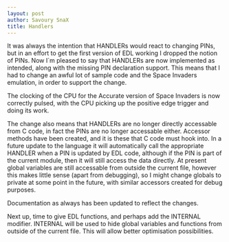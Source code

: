 ```yaml
---
layout: post
author: Savoury SnaX
title: Handlers
---
```


 It was always the intention that HANDLERs would react to changing PINs, but in an effort to get the first version of EDL working I dropped the notion of PINs. Now I`m pleased to say that HANDLERs are now implemented as intended, along with the missing PIN declaration support. This means that I had to change an awful lot of sample code and the Space Invaders emulation, in order to support the change.

 The clocking of the CPU for the Accurate version of Space Invaders is now correctly pulsed, with the CPU picking up the positive edge trigger and doing its work. 

 The change also means that HANDLERs are no longer directly accessable from C code, in fact the PINs are no longer accessable either. Accessor methods have been created, and it is these that C code must hook into. In a future update to the language it will automatically call the appropriate HANDLER when a PIN is updated by EDL code, although if the PIN is part of the current module, then it will still access the data directly. At present global variables are still accessable from outside the current file, however this makes little sense (apart from debugging), so I might change globals to private at some point in the future, with similar accessors created for debug purposes.

 Documentation as always has been updated to reflect the changes.

 Next up, time to give EDL functions, and perhaps add the INTERNAL modifier. INTERNAL will be used to hide global variables and functions from outside of the current file. This will allow better optimisation possibilities.
